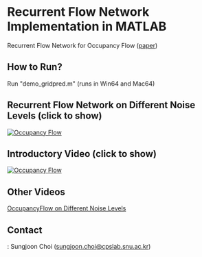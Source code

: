 # Recurrent Flow Network Implementation in MATLAB
Recurrent Flow Network for Occupancy Flow ([paper](http://cpslab.snu.ac.kr/publications/papers/2016_IROS_OccFlow.pdf))

## How to Run?
Run "demo_gridpred.m" 
(runs in Win64 and Mac64)

## Recurrent Flow Network on Different Noise Levels (click to show)
[![Occupancy Flow](http://img.youtube.com/vi/twR3wYjwLrM/0.jpg)](https://www.youtube.com/watch?v=twR3wYjwLrM "Everything Is AWESOME")

## Introductory Video (click to show)
[![Occupancy Flow](http://img.youtube.com/vi/bWx6_HEHkSI/0.jpg)](https://www.youtube.com/watch?v=bWx6_HEHkSI "Everything Is AWESOME")

## Other Videos
[OccupancyFlow on Different Noise Levels](https://www.youtube.com/playlist?list=PLtWMojn4UVnyP3HTiRFBxGbZ6lShB16E7)

## Contact
: Sungjoon Choi (sungjoon.choi@cpslab.snu.ac.kr)

